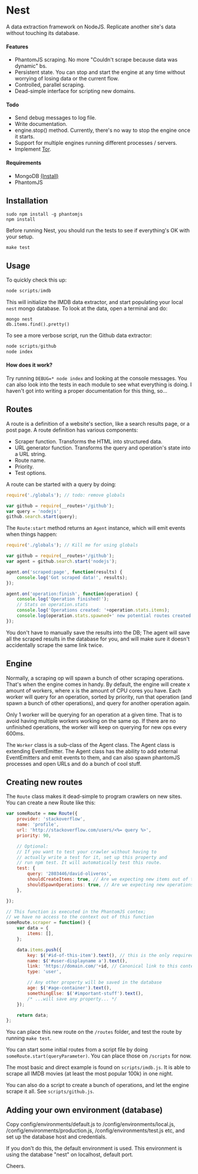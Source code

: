 Nest
==============

A data extraction framework on NodeJS. Replicate another site's data without touching its database.

#### Features
  * PhantomJS scraping. No more "Couldn't scrape because data was dynamic" bs.
  * Persistent state. You can stop and start the engine at any time without worrying of losing data or the current flow.
  * Controlled, parallel scraping.
  * Dead-simple interface for scripting new domains.

#### Todo
  * Send debug messages to log file.
  * Write documentation.
  * engine.stop() method. Currently, there's no way to stop the engine once it starts.
  * Support for multiple engines running different processes / servers.
  * Implement [Tor](https://github.com/d-oliveros/node-tor-nightcrawler).

#### Requirements
  * MongoDB [(Install)](http://docs.mongodb.org/manual/installation)
  * PhantomJS

## Installation

```
sudo npm install -g phantomjs
npm install
```

Before running Nest, you should run the tests to see if everything's OK with your setup.

```
make test
```

## Usage

To quickly check this up:

```js
node scripts/imdb
```

This will initialize the IMDB data extractor, and start populating your local `nest` mongo database. To look at the data, open a terminal and do:

```
mongo nest
db.items.find().pretty()
```

To see a more verbose script, run the Github data extractor:

```js
node scripts/github
node index
```

#### How does it work?

Try running `DEBUG=* node index` and looking at the console messages. You can also look into the tests in each module to see what everything is doing. I haven't got into writing a proper documentation for this thing, so...

## Routes

A route is a definition of a website's section, like a search results page, or a post page. A route definition has various components:

- Scraper function. Transforms the HTML into structured data.
- URL generator function. Transforms the query and operation's state into a URL string.
- Route name.
- Priority.
- Test options.

A route can be started with a query by doing:

```js
require('./globals'); // todo: remove globals

var github = require(__routes+'/github');
var query = 'nodejs';
github.search.start(query);
```

The `Route:start` method returns an `Agent` instance, which will emit events when things happen:

```js
require('./globals'); // Kill me for using globals

var github = require(__routes+'/github');
var agent = github.search.start('nodejs');

agent.on('scraped:page', function(results) {
	console.log('Got scraped data!', results);
});

agent.on('operation:finish', function(operation) {
	console.log('Operation finished!');
	// Stats on operation.stats
	console.log('Operations created: '+operation.stats.items);
	console.log(operation.stats.spawned+' new potential routes created!');
});
```

You don't have to manually save the results into the DB; The agent will save all the scraped results in the database for you, and will make sure it doesn't accidentally scrape the same link twice.

## Engine

Normally, a scraping op will spawn a bunch of other scraping operations. That's when the engine comes in handy. By default, the engine will create x amount of workers, where x is the amount of CPU cores you have. Each worker will query for an operation, sorted by priority, run that operation (and spawn a bunch of other operations), and query for another operation again.

Only 1 worker will be querying for an operation at a given time. That is to avoid having multiple workers working on the same op. If there are no unfinished operations, the worker will keep on querying for new ops every 600ms.

The `Worker` class is a sub-class of the Agent class. The Agent class is extending EventEmitter. The Agent class has the ability to add external EventEmitters and emit events to them, and can also spawn phantomJS processes and open URLs and do a bunch of cool stuff.

## Creating new routes

The `Route` class makes it dead-simple to program crawlers on new sites. You can create a new Route like this:

```js
var someRoute = new Route({
	provider: 'stackoverflow',
	name: 'profile',
	url: 'http://stackoverflow.com/users/<%= query %>',
	priority: 90,

	// Optional: 
	// If you want to test your crawler without having to 
	// actually write a test for it, set up this property and
	// run npm test. It will automatically test this route.
	test: {
		query: '2803446/david-oliveros',
		shouldCreateItems: true, // Are we expecting new items out of this route?
		shouldSpawnOperations: true, // Are we expecting new operations out of this route?
	},

});

// This function is executed in the PhantomJS contex;
// we have no access to the context out of this function
someRoute.scraper = function() {
	var data = {
		items: [],
	};

	data.items.push({
		key: $('#id-of-this-item').text(), // this is the only required property
		name: $('#user-displayname a').text(),
		link: 'https://domain.com/'+id, // Canonical link to this content
		type: 'user',

		// Any other property will be saved in the database
		age: $('#age-container').text(),
		somethingElse: $('#important-stuff').text(),
		/* ...will save any property... */
	});

	return data;
};
```

You can place this new route on the `/routes` folder, and test the route by running `make test`.

You can start some initial routes from a script file by doing `someRoute.start(queryParameter)`. You can place those on `/scripts` for now.

The most basic and direct example is found on `scripts/imdb.js`. It is able to scrape all IMDB movies (at least the most popular 100k) in one night.

You can also do a script to create a bunch of operations, and let the engine scrape it all. See `scripts/github.js`.

## Adding your own environment (database)

Copy config/environments/default.js to /config/environments/local.js, /config/environments/production.js, /config/environments/test.js etc, and set up the database host and credentials.

If you don't do this, the default environment is used. This environment is using the database "nest" on localhost, default port.

Cheers.
